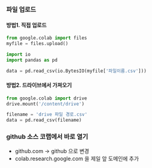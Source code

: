 ### 파일 업로드

#### 방법1. 직접 업로드

```python
from google.colab import files
myfile = files.upload()
```

```python
import io
import pandas as pd
```

```python
data = pd.read_csv(io.BytesIO(myfile['파일이름.csv']))
```



#### 방법2. 드라이브에서 가져오기

```python
from google.colab import drive
drive.mount('/content/drive')
```

```python
filename = 'drive 파일 경로.csv'
data = pd.read_csv(filename)
```



### github 소스 코랩에서 바로 열기

- github.com -> github 으로 변경
- colab.research.google.com 을 제일 앞 도메인에 추가